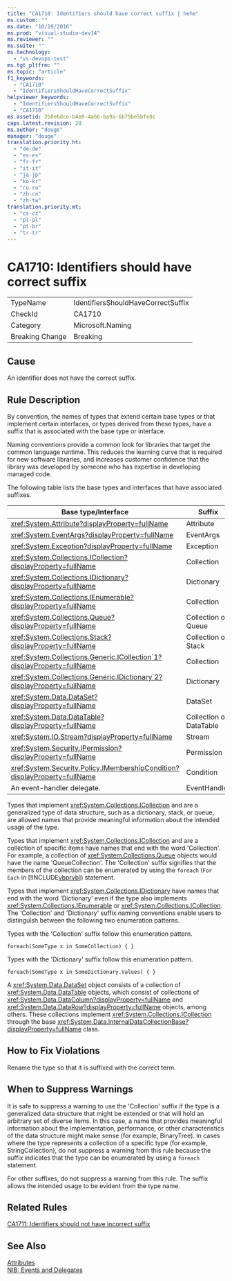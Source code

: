 ```yaml
---
title: "CA1710: Identifiers should have correct suffix | hehe"
ms.custom: ""
ms.date: "10/19/2016"
ms.prod: "visual-studio-dev14"
ms.reviewer: ""
ms.suite: ""
ms.technology: 
  - "vs-devops-test"
ms.tgt_pltfrm: ""
ms.topic: "article"
f1_keywords: 
  - "CA1710"
  - "IdentifiersShouldHaveCorrectSuffix"
helpviewer_keywords: 
  - "IdentifiersShouldHaveCorrectSuffix"
  - "CA1710"
ms.assetid: 2b8e6dce-b4e8-4a66-ba9a-6b79be5bfe8c
caps.latest.revision: 20
ms.author: "douge"
manager: "douge"
translation.priority.ht: 
  - "de-de"
  - "es-es"
  - "fr-fr"
  - "it-it"
  - "ja-jp"
  - "ko-kr"
  - "ru-ru"
  - "zh-cn"
  - "zh-tw"
translation.priority.mt: 
  - "cs-cz"
  - "pl-pl"
  - "pt-br"
  - "tr-tr"
---
```

# CA1710: Identifiers should have correct suffix
|||  
|-|-|  
|TypeName|IdentifiersShouldHaveCorrectSuffix|  
|CheckId|CA1710|  
|Category|Microsoft.Naming|  
|Breaking Change|Breaking|  
  
## Cause  
 An identifier does not have the correct suffix.  
  
## Rule Description  
 By convention, the names of types that extend certain base types or that implement certain interfaces, or types derived from these types, have a suffix that is associated with the base type or interface.  
  
 Naming conventions provide a common look for libraries that target the common language runtime. This reduces the learning curve that is required for new software libraries, and increases customer confidence that the library was developed by someone who has expertise in developing managed code.  
  
 The following table lists the base types and interfaces that have associated suffixes.  
  
|Base type/Interface|Suffix|  
|--------------------------|------------|  
|<xref:System.Attribute?displayProperty=fullName>|Attribute|  
|<xref:System.EventArgs?displayProperty=fullName>|EventArgs|  
|<xref:System.Exception?displayProperty=fullName>|Exception|  
|<xref:System.Collections.ICollection?displayProperty=fullName>|Collection|  
|<xref:System.Collections.IDictionary?displayProperty=fullName>|Dictionary|  
|<xref:System.Collections.IEnumerable?displayProperty=fullName>|Collection|  
|<xref:System.Collections.Queue?displayProperty=fullName>|Collection or Queue|  
|<xref:System.Collections.Stack?displayProperty=fullName>|Collection or Stack|  
|<xref:System.Collections.Generic.ICollection`1?displayProperty=fullName>|Collection|  
|<xref:System.Collections.Generic.IDictionary`2?displayProperty=fullName>|Dictionary|  
|<xref:System.Data.DataSet?displayProperty=fullName>|DataSet|  
|<xref:System.Data.DataTable?displayProperty=fullName>|Collection or DataTable|  
|<xref:System.IO.Stream?displayProperty=fullName>|Stream|  
|<xref:System.Security.IPermission?displayProperty=fullName>|Permission|  
|<xref:System.Security.Policy.IMembershipCondition?displayProperty=fullName>|Condition|  
|An event-handler delegate.|EventHandler|  
  
 Types that implement <xref:System.Collections.ICollection> and are a generalized type of data structure, such as a dictionary, stack, or queue, are allowed names that provide meaningful information about the intended usage of the type.  
  
 Types that implement <xref:System.Collections.ICollection> and are a collection of specific items have names that end with the word 'Collection'. For example, a collection of <xref:System.Collections.Queue> objects would have the name 'QueueCollection'. The 'Collection' suffix signifies that the members of the collection can be enumerated by using the `foreach` (`For Each` in [!INCLUDE[vbprvb](../code-quality/includes/vbprvb_md.md)]) statement.  
  
 Types that implement <xref:System.Collections.IDictionary> have names that end with the word 'Dictionary' even if the type also implements <xref:System.Collections.IEnumerable> or <xref:System.Collections.ICollection>. The 'Collection' and 'Dictionary' suffix naming conventions enable users to distinguish between the following two enumeration patterns.  
  
 Types with the 'Collection' suffix follow this enumeration pattern.  
  
```  
foreach(SomeType x in SomeCollection) { }  
```  
  
 Types with the 'Dictionary' suffix follow this enumeration pattern.  
  
```  
foreach(SomeType x in SomeDictionary.Values) { }  
```  
  
 A <xref:System.Data.DataSet> object consists of a collection of <xref:System.Data.DataTable> objects, which consist of collections of <xref:System.Data.DataColumn?displayProperty=fullName> and <xref:System.Data.DataRow?displayProperty=fullName> objects, among others. These collections implement <xref:System.Collections.ICollection> through the base <xref:System.Data.InternalDataCollectionBase?displayProperty=fullName> class.  
  
## How to Fix Violations  
 Rename the type so that it is suffixed with the correct term.  
  
## When to Suppress Warnings  
 It is safe to suppress a warning to use the 'Collection' suffix if the type is a generalized data structure that might be extended or that will hold an arbitrary set of diverse items. In this case, a name that provides meaningful information about the implementation, performance, or other characteristics of the data structure might make sense (for example, BinaryTree). In cases where the type represents a collection of a specific type (for example, StringCollection), do not suppress a warning from this rule because the suffix indicates that the type can be enumerated by using a `foreach` statement.  
  
 For other suffixes, do not suppress a warning from this rule. The suffix allows the intended usage to be evident from the type name.  
  
## Related Rules  
 [CA1711: Identifiers should not have incorrect suffix](../code-quality/ca1711--identifiers-should-not-have-incorrect-suffix.md)  
  
## See Also  
 [Attributes](../Topic/Attributes1.md)   
 [NIB: Events and Delegates](http://msdn.microsoft.com/en-us/d98fd58b-fa4f-4598-8378-addf4355a115)